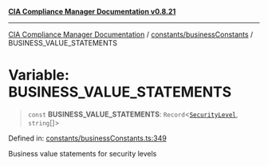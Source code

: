 [**CIA Compliance Manager Documentation v0.8.21**](../../../README.md)

***

[CIA Compliance Manager Documentation](../../../modules.md) / [constants/businessConstants](../README.md) / BUSINESS\_VALUE\_STATEMENTS

# Variable: BUSINESS\_VALUE\_STATEMENTS

> `const` **BUSINESS\_VALUE\_STATEMENTS**: `Record`\<[`SecurityLevel`](../../../types/cia/type-aliases/SecurityLevel.md), `string`[]\>

Defined in: [constants/businessConstants.ts:349](https://github.com/Hack23/cia-compliance-manager/blob/689e67e40bb6afe811128d672a0d7dd5fcbdaea5/src/constants/businessConstants.ts#L349)

Business value statements for security levels
